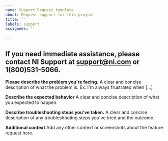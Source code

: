 ```yaml
---
name: Support Request template
about: Request support for this project
title: ''
labels: support
assignees: ''

---
```


## If you need immediate assistance, please contact NI Support at support@ni.com or 1(800)531-5066.

**Please describe the problem you're facing.**
A clear and concise description of what the problem is. Ex. I'm always frustrated when [...]

**Describe the expected behavior**
A clear and concise description of what you expected to happen.

**Describe troubleshooting steps you've taken.**
A clear and concise description of any troubleshooting steps you've tried and the outcome.

**Additional context**
Add any other context or screenshots about the feature request here.